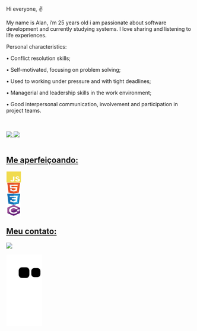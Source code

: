 Hi everyone, ✌

My name is Alan, i’m 25 years old i am passionate about software development and currently studying systems. I love sharing and listening to life experiences.

Personal characteristics:

• Conflict resolution skills;

• Self-motivated, focusing on problem solving;

• Used to working under pressure and with tight deadlines;

• Managerial and leadership skills in the work environment;

• Good interpersonal communication, involvement and participation in project teams.

<br>
<br>

<div display:grid>
  <a href="https://github.com/alanflmendes">
  <img height="180em" src="https://github-readme-stats.vercel.app/api?username=alanflmendes&show_icons=true&theme=dracula&include_all_commits=true&count_private=true"/>
  <img height="180em" src="https://github-readme-stats.vercel.app/api/top-langs/?username=alanflmendes&layout=compact&langs_count=7&theme=dracula"/>
</div>
<div style="display: grid"><br>
  
  <h2>Me aperfeiçoando:</h2>
  <img align="center" alt="Rafa-Js" height="30" width="40" src="https://raw.githubusercontent.com/devicons/devicon/master/icons/javascript/javascript-plain.svg">
  <img align="center" alt="Rafa-HTML" height="30" width="40" src="https://raw.githubusercontent.com/devicons/devicon/master/icons/html5/html5-original.svg">
  <img align="center" alt="Rafa-CSS" height="30" width="40" src="https://raw.githubusercontent.com/devicons/devicon/master/icons/css3/css3-original.svg">
  <img align="center" alt="Rafa-Csharp" height="30" width="40" src="https://raw.githubusercontent.com/devicons/devicon/master/icons/csharp/csharp-original.svg">

</div>
  
  
 
<div>
  <h2>Meu contato:</h2>
  <a href="https://www.linkedin.com/in/alan-mendes-6a1263192" target="_blank"><img src="https://img.shields.io/badge/-LinkedIn-%230077B5?style=for-the-badge&logo=linkedin&logoColor=white" target="_blank"></a> 
 
  ![Snake animation](https://github.com/rafaballerini/rafaballerini/blob/output/github-contribution-grid-snake.svg)
 
</div>
